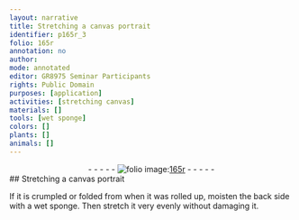 ```yaml
---
layout: narrative
title: Stretching a canvas portrait
identifier: p165r_3
folio: 165r
annotation: no
author:
mode: annotated
editor: GR8975 Seminar Participants
rights: Public Domain
purposes: [application]
activities: [stretching canvas]
materials: []
tools: [wet sponge]
colors: []
plants: []
animals: []
---
```


 <div class="folio" align="center">- - - - - <a href="http://gallica.bnf.fr/ark:/12148/btv1b9059316c/f336.item" target="_blank"><img src="https://cu-mkp.github.io/GR8975-edition/assets/photo-icon.png" alt="folio image: " style="display:inline-block; margin-bottom:-3px;"/>165r</a> - - - - - </div> <span class="activity"></span> 
## Stretching a canvas portrait

 
If it is crumpled or folded from when it was rolled up, moisten the back side with a <span class="tool">wet sponge</span>. Then stretch it very evenly without damaging it.
 